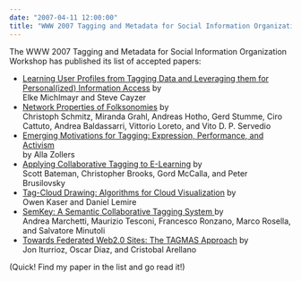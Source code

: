 ```yaml
---
date: "2007-04-11 12:00:00"
title: "WWW 2007 Tagging and Metadata for Social Information Organization Workshop"
---
```




The WWW 2007 Tagging and Metadata for Social Information Organization Workshop has published its list of accepted papers:

- [Learning User Profiles from Tagging Data and Leveraging them for Personal(ized) Information Access](http://www2007.org/workshops/paper_29.pdf) by<br/>
Elke Michlmayr and Steve Cayzer
- [ Network Properties of Folksonomies](http://www2007.org/workshops/paper_13.pdf) by<br/>
Christoph Schmitz, Miranda Grahl, Andreas Hotho, Gerd Stumme, Ciro Cattuto, Andrea Baldassarri, Vittorio Loreto, and Vito D. P. Servedio
- <a href="http://www2007.org/workshops/paper_55.pdf">Emerging Motivations for Tagging: Expression, Performance, and Activism<br/>
</a> by Alla Zollers
- [Applying Collaborative Tagging to E-Learning](http://www2007.org/workshops/paper_56.pdf) by<br/>
Scott Bateman, Christopher Brooks, Gord McCalla, and Peter Brusilovsky
- [ Tag-Cloud Drawing: Algorithms for Cloud Visualization](http://www2007.org/workshops/paper_12.pdf) by<br/>
Owen Kaser and Daniel Lemire
- [ SemKey: A Semantic Collaborative Tagging System ](http://www2007.org/workshops/paper_45.pdf) by<br/>
Andrea Marchetti, Maurizio Tesconi, Francesco Ronzano, Marco Rosella, and Salvatore Minutoli
- [Towards Federated Web2.0 Sites: The TAGMAS Approach](http://www2007.org/workshops/paper_34.pdf) by<br/>
Jon Iturrioz, Oscar Diaz, and Cristobal Arellano


(Quick! Find my paper in the list and go read it!)

